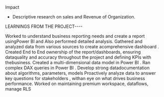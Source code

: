 Impact
- Descriptive
research on sales and Revenue
of Organization.


LEARNINGS FROM THE PROJECT----

Worked to
understand business reporting needs
and
create a report usingPower BI
and Also
performed detailed analysis.
Gathered and analyzed data from various sources to create acomprehensive dashboard
.
Created
End to End ownership of the report/dashboards,
ensuring
dataquality
and
accuracy
throughout the project and
defining KPIs
with thebusiness.
Created a
multi-dimensional data model in Power BI
.
Ran
complex DAX queries in Power BI
.
Develop strong datadocumentation about algorithms, parameters, models
Proactively
analyze data
to
answer key questions for stakeholders
, withan eye on what
drives business performance.
Worked on
maintaining premium workspace, dataflows, manage RLS
